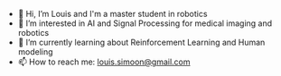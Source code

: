 - 👋 Hi, I’m Louis and I'm a master student in robotics
- 👀 I’m interested in AI and Signal Processing for medical imaging and robotics
- 🌱 I’m currently learning about Reinforcement Learning and Human modeling
- 📫 How to reach me: louis.simoon@gmail.com

